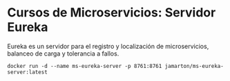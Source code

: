 # Cursos de Microservicios: Servidor Eureka

Eureka es un servidor para el registro y localización de microservicios, balanceo de carga y tolerancia a fallos.

    docker run -d --name ms-eureka-server -p 8761:8761 jamarton/ms-eureka-server:latest
